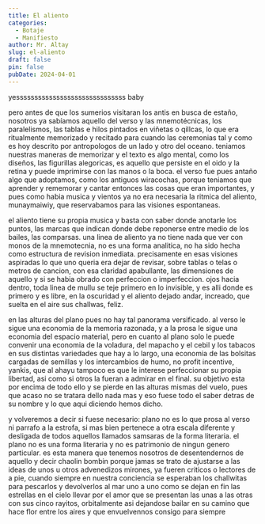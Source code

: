 ```yaml
---
title: El aliento
categories:
  - Botaje
  - Manifiesto
author: Mr. Altay
slug: el-aliento
draft: false
pin: false
pubDate: 2024-04-01
---
```

yessssssssssssssssssssssssssssss baby

  
pero antes de que los sumerios visitaran los antis en busca de estaño, nosotros ya sabíamos aquello del verso y las mnemotécnicas, los paralelismos, las tablas e hilos pintados en viñetas o qillcas, lo que era ritualmente memorizado y recitado para cuando las ceremonias tal y como es hoy descrito por antropologos de un lado y otro del oceano. teniamos nuestras maneras de memorizar y el texto es algo mental, como los diseños, las figurillas alegoricas, es aquello que persiste en el oido y la retina y puede imprimirse con las manos o la boca. el verso fue pues antaño algo que adoptamos, como los antiguos wiracochas, porque teniamos que aprender y rememorar y cantar entonces las cosas que eran importantes, y pues como habia musica y vientos ya no era necesaria la ritmica del aliento, munaymaiwiy, que reservabamos para las visiones espontaneas.

el aliento tiene su propia musica y basta con saber donde anotarle los puntos, las marcas que indican donde debe reponerse entre medio de los bailes, las comparsas. una linea de aliento ya no tiene nada que ver con monos de la mnemotecnia, no es una forma analitica, no ha sido hecha como estructura de revision inmediata. precisamente en esas visiones aspiradas lo que uno queria era dejar de revisar, sobre tablas o telas o metros de cancion, con esa claridad apabullante, las dimensiones de aquello y si se habia obrado con perfeccion o imperfeccion. ojos hacia dentro, toda linea de mullu se teje primero en lo invisible, y es alli donde es primero y es libre, en la oscuridad y el aliento dejado andar, increado, que suelta en el aire sus challwas, feliz.

en las alturas del plano pues no hay tal panorama versificado. al verso le sigue una economia de la memoria razonada, y a la prosa le sigue una economia del espacio material, pero en cuanto al plano solo le puede convenir una economia de la voladura, del mapacho y el cebil y los tabacos en sus distintas variedades que hay a lo largo, una economia de las bolsitas cargadas de semillas y los intercambios de humo, no profit incentive, yankis, que al ahayu tampoco es que le interese perfeccionar su propia libertad, asi como si otros la fueran a admirar en el final. su objetivo esta por encima de todo ello y se pierde en las alturas mismas del vuelo, pues que acaso no se tratara dello nada mas y eso fuese todo el saber detras de su nombre y lo que aqui diciendo hemos dicho.

y volveremos a decir si fuese necesario: plano no es lo que prosa al verso ni parrafo a la estrofa, si mas bien pertenece a otra escala diferente y desligada de todos aquellos llamados samsaras de la forma literaria. el plano no es una forma literaria y no es patrimonio de ningun genero particular. es esta manera que tenemos nosotros de desentendernos de aquello y decir chaolin bombin porque jamas se trato de ajustarse a las ideas de unos u otros advenedizos mirones, ya fueren criticos o lectores de a pie, cuando siempre en nuestra conciencia se esperaban los challwitas para pescarlos y devolverlos al mar uno a uno como se dejan en fin las estrellas en el cielo llevar por el amor que se presentan las unas a las otras con sus cinco rayitos, orbitalmente asi dejandose bailar en su camino que hace flor entre los aires y que envuelvennos consigo para siempre